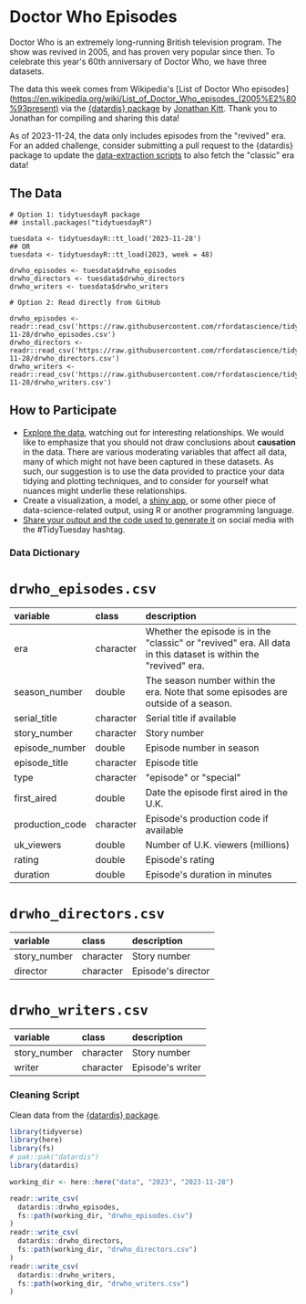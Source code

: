 # Doctor Who Episodes

Doctor Who is an extremely long-running British television program.
The show was revived in 2005, and has proven very popular since then.
To celebrate this year's 60th anniversary of Doctor Who, we have three datasets.

The data this week comes from Wikipedia's [List of Doctor Who episodes](https://en.wikipedia.org/wiki/List_of_Doctor_Who_episodes_(2005%E2%80%93present) via the [{datardis} package](https://cran.r-project.org/package=datardis) by [Jonathan Kitt](https://github.com/KittJonathan/datardis).
Thank you to Jonathan for compiling and sharing this data!

As of 2023-11-24, the data only includes episodes from the "revived" era.
For an added challenge, consider submitting a pull request to the {datardis} package to update the [data-extraction scripts](https://github.com/KittJonathan/datardis/tree/main/misc) to also fetch the "classic" era data!

## The Data

```{r}
# Option 1: tidytuesdayR package 
## install.packages("tidytuesdayR")

tuesdata <- tidytuesdayR::tt_load('2023-11-28')
## OR
tuesdata <- tidytuesdayR::tt_load(2023, week = 48)

drwho_episodes <- tuesdata$drwho_episodes
drwho_directors <- tuesdata$drwho_directors
drwho_writers <- tuesdata$drwho_writers

# Option 2: Read directly from GitHub

drwho_episodes <- readr::read_csv('https://raw.githubusercontent.com/rfordatascience/tidytuesday/main/data/2023/2023-11-28/drwho_episodes.csv')
drwho_directors <- readr::read_csv('https://raw.githubusercontent.com/rfordatascience/tidytuesday/main/data/2023/2023-11-28/drwho_directors.csv')
drwho_writers <- readr::read_csv('https://raw.githubusercontent.com/rfordatascience/tidytuesday/main/data/2023/2023-11-28/drwho_writers.csv')
```

## How to Participate

- [Explore the data](https://r4ds.hadley.nz/), watching out for interesting relationships. We would like to emphasize that you should not draw conclusions about **causation** in the data. There are various moderating variables that affect all data, many of which might not have been captured in these datasets. As such, our suggestion is to use the data provided to practice your data tidying and plotting techniques, and to consider for yourself what nuances might underlie these relationships.
- Create a visualization, a model, a [shiny app](https://shiny.posit.co/), or some other piece of data-science-related output, using R or another programming language.
- [Share your output and the code used to generate it](../../../sharing.md) on social media with the #TidyTuesday hashtag.

### Data Dictionary

# `drwho_episodes.csv`

|variable        |class     |description     |
|:---------------|:---------|:---------------|
|era             |character |Whether the episode is in the "classic" or "revived" era. All data in this dataset is within the "revived" era.|
|season_number   |double    |The season number within the era. Note that some episodes are outside of a season.|
|serial_title    |character |Serial title if available |
|story_number    |character |Story number|
|episode_number  |double    |Episode number in season|
|episode_title   |character |Episode title|
|type            |character |"episode" or "special"|
|first_aired     |double    |Date the episode first aired in the U.K.|
|production_code |character |Episode's production code if available|
|uk_viewers      |double    |Number of U.K. viewers (millions)|
|rating          |double    |Episode's rating|
|duration        |double    |Episode's duration in minutes|

# `drwho_directors.csv`

|variable     |class     |description  |
|:------------|:---------|:------------|
|story_number |character |Story number|
|director     |character |Episode's director|

# `drwho_writers.csv`

|variable     |class     |description  |
|:------------|:---------|:------------|
|story_number |character |Story number|
|writer       |character |Episode's writer|

### Cleaning Script

Clean data from the [{datardis} package](https://github.com/KittJonathan/datardis).

``` r
library(tidyverse)
library(here)
library(fs)
# pak::pak("datardis")
library(datardis)

working_dir <- here::here("data", "2023", "2023-11-28")

readr::write_csv(
  datardis::drwho_episodes,
  fs::path(working_dir, "drwho_episodes.csv")
)
readr::write_csv(
  datardis::drwho_directors,
  fs::path(working_dir, "drwho_directors.csv")
)
readr::write_csv(
  datardis::drwho_writers,
  fs::path(working_dir, "drwho_writers.csv")
)
```

